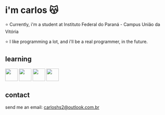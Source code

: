# i'm carlos :kissing_cat:

:star: Currently, i'm a student at Instituto Federal do Paraná - Campus União da Vitória

:star: I like programming a lot, and i'll be a real programmer, in the future.

## learning
 <img src="https://cdn.jsdelivr.net/gh/devicons/devicon/icons/python/python-original.svg" width="40" height="40" /> <img src="https://cdn.jsdelivr.net/gh/devicons/devicon/icons/c/c-original.svg" width="40" height="40"/> <img src="https://cdn.jsdelivr.net/gh/devicons/devicon/icons/mysql/mysql-original.svg" width="40" height="40" /> <img src="https://cdn.jsdelivr.net/gh/devicons/devicon/icons/kotlin/kotlin-original.svg" width="40" height="40"/>
          
          
          

## contact

send me an email: carloshs2@outlook.com.br
